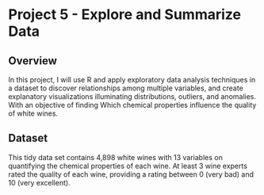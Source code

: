 # Project 5 - Explore and Summarize Data

## Overview

In this project, I will use R and apply exploratory data analysis techniques in a dataset to discover relationships among multiple variables, and create explanatory visualizations illuminating distributions, outliers, and anomalies. With an objective of finding Which chemical properties influence the quality of white wines.

## Dataset

This tidy data set contains 4,898 white wines with 13 variables on quantifying the chemical properties of each wine. At least 3 wine experts rated the quality of each wine, providing a rating between 0 (very bad) and 10 (very excellent).
